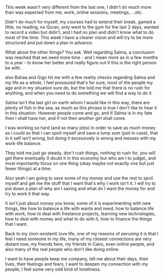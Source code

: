This week wasn't very different from the last one, I didn't do much more than was expected from me, work, online sessions, meetings, ...etc.

Didn't do much for myself, my courses had to extend their break, gamed a little, no reading, no Quran, only went to the gym for the last 2 days, wanted to record a video but didn't, and I had no plan and didn't know what to do most of the time.
This week I have a clearer vision and will try to be more structured and put down a plan in advance.

What about the other things? You ask.
Well regarding Salma, a conclusion was reached that we need more time - and I mean more as in a few months to a year - to know her better and really figure out if this is the right person be with.

also Bahaa and Gigo hit me with a few reality checks regarding Salma and my life as a whole, I feel pressured that's for sure, most of the people my age and in my situation sure do, but the told me that there is no rush for anything, and when you need to do something we will find a way to do it.

Salma isn't the last girl on earth whom I would like in this way, there are plenty of fish in the sea, as much as this phrase is true I don't like to hear it in this situation. However people come and go, and If Salma is in my fate then I shall have her, and if not then another girl shall come.

I was working so hard (and so many jobs) in order to save as much money as I could so that I can spoil myself and save a lump sum (just in case), that in it self isn't wrong, but doing it excessively is wrong and messes with my work-life balance.

They told me just go steady, don't rush things, nothing to rush for, you will get there eventually (I doubt it in this economy but who am I to judge), and most importantly focus on one thing (okay maybe not exactly one but just fewer things) at a time.

Also yeah I am going to save some of my money and use the rest to spoil myself and get me the stuff that I want that's why I work isn't it. I will try to put down a plan of why am I saving and what do I want the money for and try to work it that way.

It isn't just about money you know, some of it is experimenting with new things, like how to balance a life with wants and need, how to balance life with work, how to deal with freelance projects, learning new technologies, how to deal with money and what to do with it, how to finance the things that I want.

Back to my (non-existent) love life, one of my reasons of perusing it is that I feel I need someone in my life, many of my closest connections are very distant now, my friends here, my friends in Cairo, even online people, and also many of the real people who don't like doing online.

I want to have people keep me company, tell me about their days, their lives, their feelings and fears, I want to deepen my connection with my people, I feel some very odd kind of loneliness.